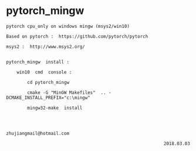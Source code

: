 # pytorch_mingw

    pytorch cpu_only on windows mingw (msys2/win10)

    Based on pytorch :  https://github.com/pytorch/pytorch 

    msys2 :  http://www.msys2.org/ 


    pytorch_mingw  install : 

        win10  cmd  console :
            
            cd pytorch_mingw

            cmake -G "MinGW Makefiles"  .. -DCMAKE_INSTALL_PREFIX="c:\mingw"

            mingw32-make  install



                                                       zhujiangmail@hotmail.com
                                                                    
                                                                2018.03.03






